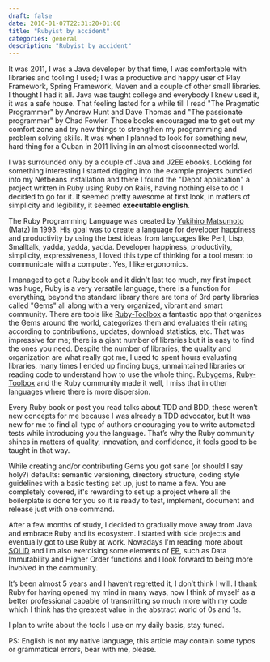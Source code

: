 ```yaml
--- 
draft: false
date: 2016-01-07T22:31:20+01:00
title: "Rubyist by accident"
categories: general
description: "Rubyist by accident"
---
```


It was 2011, I was a Java developer by that time, I was comfortable with libraries and tooling I used; I was a productive and happy user of Play Framework, Spring Framework, Maven and a couple of other small libraries. I thought I had it all. Java was taught college and everybody I knew used it, it was a safe house. That feeling lasted for a while till I read "The Pragmatic Programmer" by Andrew Hunt and Dave Thomas and "The passionate programmer" by Chad Fowler. Those books encouraged me to get out my comfort zone and try new things to strengthen my programming and problem solving skills. It was when I planned to look for something new, hard thing for a Cuban in 2011 living in an almost disconnected world.

I was surrounded only by a couple of Java and J2EE ebooks. Looking for something interesting I started digging into the example projects bundled into my Netbeans installation and there I found the "Depot application" a project written in Ruby using Ruby on Rails, having nothing else to do I decided to go for it. It seemed pretty awesome at first look, in matters of simplicity and legibility, it seemed **executable english**.

The Ruby Programming Language was created by [Yukihiro Matsumoto](http://en.wikipedia.org/wiki/Yukihiro_Matsumoto) (Matz) in 1993. His goal was to create a language for developer happiness and productivity by using the best ideas from languages like Perl, Lisp, Smalltalk, yadda, yadda, yadda. Developer happiness, productivity, simplicity, expressiveness, I loved this type of thinking for a tool meant to communicate with a computer. Yes, I like ergonomics.

I managed to get a Ruby book and it didn't last too much, my first impact was huge, Ruby is a very versatile language, there is a function for everything, beyond the standard library there are tons of 3rd party libraries called "Gems" all along with a very organized, vibrant and smart community. There are tools like [Ruby-Toolbox](https://www.ruby-toolbox.com/) a fantastic app that organizes the Gems around the world, categorizes them and evaluates their rating according to contributions, updates, download statistics, etc. That was impressive for me; there is a giant number of libraries but it is easy to find the ones you need. Despite the number of libraries, the quality and organization are what really got me, I used to spent hours evaluating libraries, many times I ended up finding bugs, unmaintained libraries or reading code to understand how to use the whole thing. [Rubygems](https://rubygems.org/), [Ruby-Toolbox](https://www.ruby-toolbox.com/) and the Ruby community made it well, I miss that in other languages where there is more dispersion.

Every Ruby book or post you read talks about TDD and BDD, these weren’t new concepts for me because I was already a TDD advocator, but It was new for me to find all type of authors encouraging you to write automated tests while introducing you the language. That’s why the Ruby community shines in matters of quality, innovation, and confidence, it feels good to be taught in that way.

While creating and/or contributing Gems you got sane (or should I say holy?) defaults: semantic versioning, directory structure, coding style guidelines with a basic testing set up, just to name a few. You are completely covered, it's rewarding to set up a project where all the boilerplate is done for you so it is ready to test, implement, document and release just with one command.

After a few months of study, I decided to gradually move away from Java and embrace Ruby and its ecosystem. I started with side projects and eventually got to use Ruby at work. Nowadays I'm reading more about [SOLID](https://en.wikipedia.org/wiki/SOLID_%28object-oriented_design%29) and I’m also exercising some elements of [FP](https://en.wikipedia.org/wiki/Functional_programming), such as Data Immutability and Higher Order functions and I look forward to being more involved in the community.

It’s been almost 5 years and I haven’t regretted it, I don’t think I will. I thank Ruby for having opened my mind in many ways, now I think of myself as a better professional capable of transmitting so much more with my code which I think has the greatest value in the abstract world of 0s and 1s.

I plan to write about the tools I use on my daily basis, stay tuned.

PS: English is not my native language, this article may contain some typos or grammatical errors, bear with me, please.


